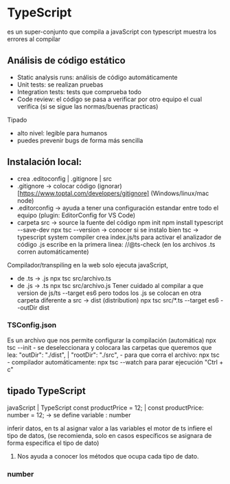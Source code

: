 # TypeScript
es un super-conjunto que compila a javaScript 
con typescript muestra los errores al compilar
## Análisis de código estático 
  - Static analysis runs: análisis de código automáticamente
  - Unit tests: se realizan pruebas
  - Integration tests:  tests que comprueba todo
  - Code review: el código se pasa a verificar por otro equipo el cual verifica (si se sigue las normas/buenas practicas)
  

Tipado
- alto nivel: legible para humanos
- puedes prevenir bugs de forma más sencilla

## Instalación local:
- crea .editoconfig | .gitignore | src
- .gitignore -> colocar código (ignorar)[https://www.toptal.com/developers/gitignore] (Windows/linux/mac node)
- .editorconfig -> ayuda a tener una configuración estandar entre todo el equipo (plugin: EditorConfig for VS Code)
- carpeta src -> source la fuente del código
    npm init
    npm install typescript --save-dev
    npx tsc --version       -> conocer si se instalo bien
    tsc -> typescript system compiler
    crea index.js/ts
        para activar el analizador de código .js escribe en la primera linea: //@ts-check (en los archivos .ts corren automáticamente)

<!-- análisis del código -->

Compilador/transpiling 
en la web solo ejecuta javaScript, 
- de .ts -> .js   npx tsc src/archivo.ts
- de .js -> .ts   npx tsc src/archivo.js
  Tener cuidado al compilar a que version de js/ts --target es6
  pero todos los .js se colocan en otra carpeta diferente a src -> dist (distribution)
    npx tsc src/*.ts --target es6 --outDir dist

### TSConfig.json
Es un archivo que nos permite configurar la compilación (automática)
  npx tsc --init
    - se deseleccionara y colocara las carpetas que queremos que lea: 
    "outDir": "./dist", | "rootDir": "./src",
    - para que corra el archivo: npx tsc
    - compilador automáticamente: npx tsc --watch
    para parar ejecución "Ctrl + c"


## tipado TypeScript
  javaScript             |        TypeScript
const productPrice = 12; | const productPrice: number = 12; -> se define variable : number 

inferir datos, en ts al asignar valor a las variables el motor de ts infiere el tipo 
de datos, (se recomienda, solo en casos específicos se asignara de forma especifica el tipo de dato)
1. Nos ayuda a conocer los métodos que ocupa cada tipo de dato.

### number


